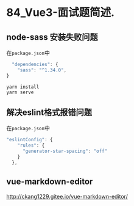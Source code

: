 # 84_Vue3-面试题简述.

## node-sass 安装失败问题

在`package.json`中
```js
  "dependencies": {
    "sass": "^1.34.0",
}
```


```shell
yarn install
yarn serve
```


## 解决eslint格式报错问题
在`package.json`中

```js
"eslintConfig": {
    "rules": {
      "generator-star-spacing": "off"
    }
  },
```

## vue-markdown-editor


http://ckang1229.gitee.io/vue-markdown-editor/



